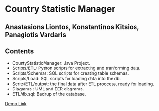 # Country Statistic Manager
## Anastasions Liontos, Konstantinos Kitsios, Panagiotis Vardaris
## Contents
- CountyStatisticManager: Java Project.
- Scripts/ETL: Python scripts for extracting and tranforming data.
- Scripts/Schemas: SQL scripts for creating table schemas.
- Scripts/Load: SQL scripts for loading data into the db.
- Scrits/ETL/output: the final data after ETL proccess, ready for loading.
- Diagrams : UML and EER diagrams.
- ETL/db.sql: Backup of the database.

[Demo Link](https://youtu.be/xn-2vAZjz38)
